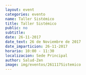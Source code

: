 ```yaml
---
layout: event
categories: evento
name: Taller Sistémico
title: Taller Sistémico
public: no
subtitle:
date: 26-11-2017
date_text: 26 de Noviembre de 2017
date_imparticion: 26-11-2017
horario: 10:00 - 11:30
localizacion: Sede Principal
author: Salud-Zen
image: img/eventos/261117Sistemico
---
```


